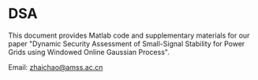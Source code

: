 # DSA 
This document provides Matlab code and supplementary materials for our paper "Dynamic Security Assessment of Small-Signal Stability for Power Grids using Windowed Online Gaussian Process".

Email: zhaichao@amss.ac.cn
